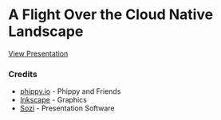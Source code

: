 # A Flight Over the Cloud Native Landscape

[View Presentation](http://cloud-native-flyover.carson-anderson.com/Slides/0-Intro.sozi.html#frame7043)

### Credits

* [phippy.io](https://www.cncf.io/phippy/) - Phippy and Friends
* [Inkscape](https://inkscape.org/) - Graphics
* [Sozi](https://sozi.baierouge.fr/) - Presentation Software
